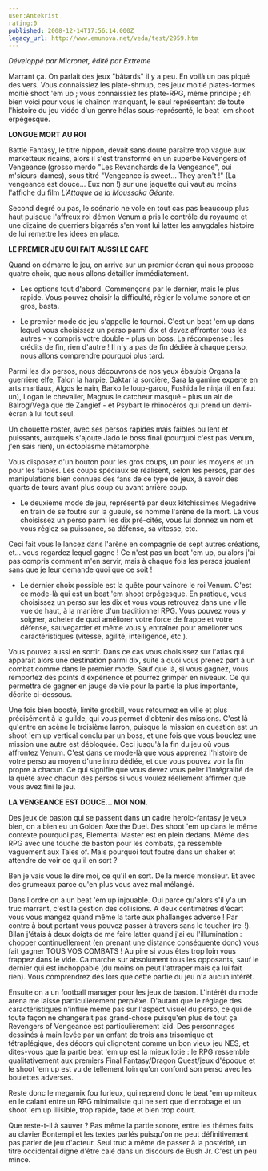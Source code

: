 ```yaml
---
user:Antekrist
rating:0
published: 2008-12-14T17:56:14.000Z
legacy_url: http://www.emunova.net/veda/test/2959.htm
---
```

_Développé par Micronet, édité par Extreme_  

  

Marrant ça. On parlait des jeux "bâtards" il y a peu. En voilà un pas piqué des vers. Vous connaissiez les plate-shmup, ces jeux moitié plates-formes moitié shoot 'em up ; vous connaissiez les plate-RPG, même principe ; eh bien voici pour vous le chaînon manquant, le seul représentant de toute l'histoire du jeu vidéo d'un genre hélas sous-représenté, le beat 'em shoot erpégesque.  

  

**LONGUE MORT AU ROI**  

Battle Fantasy, le titre nippon, devait sans doute paraître trop vague aux marketteux ricains, alors il s'est transformé en un superbe Revengers of Vengeance (grosso merdo "Les Revanchards de la Vengeance", oui m'sieurs-dames), sous titré "Vengeance is sweet... They aren't !" (La vengeance est douce... Eux non !) sur une jaquette qui vaut au moins l'affiche du film _L'Attaque de la Moussaka Géante_.  

Second degré ou pas, le scénario ne vole en tout cas pas beaucoup plus haut puisque l'affreux roi démon Venum a pris le contrôle du royaume et une dizaine de guerriers bigarrés s'en vont lui latter les amygdales histoire de lui remettre les idées en place.  

  

**LE PREMIER JEU QUI FAIT AUSSI LE CAFE**  

Quand on démarre le jeu, on arrive sur un premier écran qui nous propose quatre choix, que nous allons détailler immédiatement.  

  

- Les options tout d'abord. Commençons par le dernier, mais le plus rapide. Vous pouvez choisir la difficulté, régler le volume sonore et en gros, basta.  

  

- Le premier mode de jeu s'appelle le tournoi. C'est un beat 'em up dans lequel vous choisissez un perso parmi dix et devez affronter tous les autres - y compris votre double - plus un boss. La récompense : les crédits de fin, rien d'autre ! Il n'y a pas de fin dédiée à chaque perso, nous allons comprendre pourquoi plus tard.  

Parmi les dix persos, nous découvrons de nos yeux ébaubis Organa la guerrière elfe, Talon la harpie, Daktar la sorcière, Sara la gamine experte en arts martiaux, Algos le nain, Barko le loup-garou, Fushida le ninja (il en faut un), Logan le chevalier, Magnus le catcheur masqué - plus un air de Balrog/Vega que de Zangief - et Psybart le rhinocéros qui prend un demi-écran à lui tout seul.  

Un chouette roster, avec ses persos rapides mais faibles ou lent et puissants, auxquels s'ajoute Jado le boss final (pourquoi c'est pas Venum, j'en sais rien), un ectoplasme métamorphe.  

Vous disposez d'un bouton pour les gros coups, un pour les moyens et un pour les faibles. Les coups spéciaux se réalisent, selon les persos, par des manipulations bien connues des fans de ce type de jeux, à savoir des quarts de tours avant plus coup ou avant arrière coup.  

  

- Le deuxième mode de jeu, représenté par deux kitchissimes Megadrive en train de se foutre sur la gueule, se nomme l'arène de la mort. Là vous choisissez un perso parmi les dix pré-cités, vous lui donnez un nom et vous réglez sa puissance, sa défense, sa vitesse, etc.  

Ceci fait vous le lancez dans l'arène en compagnie de sept autres créations, et... vous regardez lequel gagne ! Ce n'est pas un beat 'em up, ou alors j'ai pas compris comment m'en servir, mais à chaque fois les persos jouaient sans que je leur demande quoi que ce soit !  

  

- Le dernier choix possible est la quête pour vaincre le roi Venum. C'est ce mode-là qui est un beat 'em shoot erpégesque. En pratique, vous choisissez un perso sur les dix et vous vous retrouvez dans une ville vue de haut, à la manière d'un traditionnel RPG. Vous pouvez vous y soigner, acheter de quoi améliorer votre force de frappe et votre défense, sauvegarder et même vous y entraîner pour améliorer vos caractéristiques (vitesse, agilité, intelligence, etc.).  

Vous pouvez aussi en sortir. Dans ce cas vous choisissez sur l'atlas qui apparait alors une destination parmi dix, suite à quoi vous prenez part à un combat comme dans le premier mode. Sauf que là, si vous gagnez, vous remportez des points d'expérience et pourrez grimper en niveaux. Ce qui permettra de gagner en jauge de vie pour la partie la plus importante, décrite ci-dessous.  

Une fois bien boosté, limite grosbill, vous retournez en ville et plus précisément à la guilde, qui vous permet d'obtenir des missions. C'est là qu'entre en scène le troisième larron, puisque la mission en question est un shoot 'em up vertical conclu par un boss, et une fois que vous bouclez une mission une autre est débloquée. Ceci jusqu'à la fin du jeu où vous affrontez Venum. C'est dans ce mode-là que vous apprenez l'histoire de votre perso au moyen d'une intro dédiée, et que vous pouvez voir la fin propre à chacun. Ce qui signifie que vous devez vous peler l'intégralité de la quête avec chacun des persos si vous voulez réellement affirmer que vous avez fini le jeu.  

  

**LA VENGEANCE EST DOUCE... MOI NON.**  

Des jeux de baston qui se passent dans un cadre heroic-fantasy je veux bien, on a bien eu un Golden Axe the Duel. Des shoot 'em up dans le même contexte pourquoi pas, Elemental Master est en plein dedans. Même des RPG avec une touche de baston pour les combats, ça ressemble vaguement aux Tales of. Mais pourquoi tout foutre dans un shaker et attendre de voir ce qu'il en sort ?  

Ben je vais vous le dire moi, ce qu'il en sort. De la merde monsieur. Et avec des grumeaux parce qu'en plus vous avez mal mélangé.  

  

Dans l'ordre on a un beat 'em up injouable. Oui parce qu'alors s'il y'a un truc marrant, c'est la gestion des collisions. A deux centimètres d'écart vous vous mangez quand même la tarte aux phallanges adverse ! Par contre à bout portant vous pouvez passer à travers sans le toucher (re-!). Bilan j'étais à deux doigts de me faire latter quand j'ai eu l'illumination : chopper continuellement (en prenant une distance conséquente donc) vous fait gagner TOUS VOS COMBATS ! Au pire si vous êtes trop loin vous frappez dans le vide. Ca marche sur absolument tous les opposants, sauf le dernier qui est inchoppable (du moins on peut l'attraper mais ça lui fait rien). Vous comprendrez dès lors que cette partie du jeu n'a aucun intérêt.  

  

Ensuite on a un football manager pour les jeux de baston. L'intérêt du mode arena me laisse particulièrement perplèxe. D'autant que le réglage des caractéristiques n'influe même pas sur l'aspect visuel du perso, ce qui de toute façon ne changerait pas grand-chose puisqu'en plus de tout ça Revengers of Vengeance est particulièrement laid. Des personnages dessinés à main levée par un enfant de trois ans trisomique et tétraplégique, des décors qui clignotent comme un bon vieux jeu NES, et dites-vous que la partie beat 'em up est la mieux lotie : le RPG ressemble qualitativement aux premiers Final Fantasy/Dragon Quest/jeux d'époque et le shoot 'em up est vu de tellement loin qu'on confond son perso avec les boulettes adverses.  

  

Reste donc le megamix fou furieux, qui reprend donc le beat 'em up miteux en le calant entre un RPG minimaliste qui ne sert que d'enrobage et un shoot 'em up illisible, trop rapide, fade et bien trop court.  

  

Que reste-t-il à sauver ? Pas même la partie sonore, entre les thèmes faits au clavier Bontempi et les textes parlés puisqu'on ne peut définitivement pas parler de jeu d'acteur. Seul truc à même de passer à la postérité, un titre occidental digne d'être calé dans un discours de Bush Jr. C'est un peu mince.
